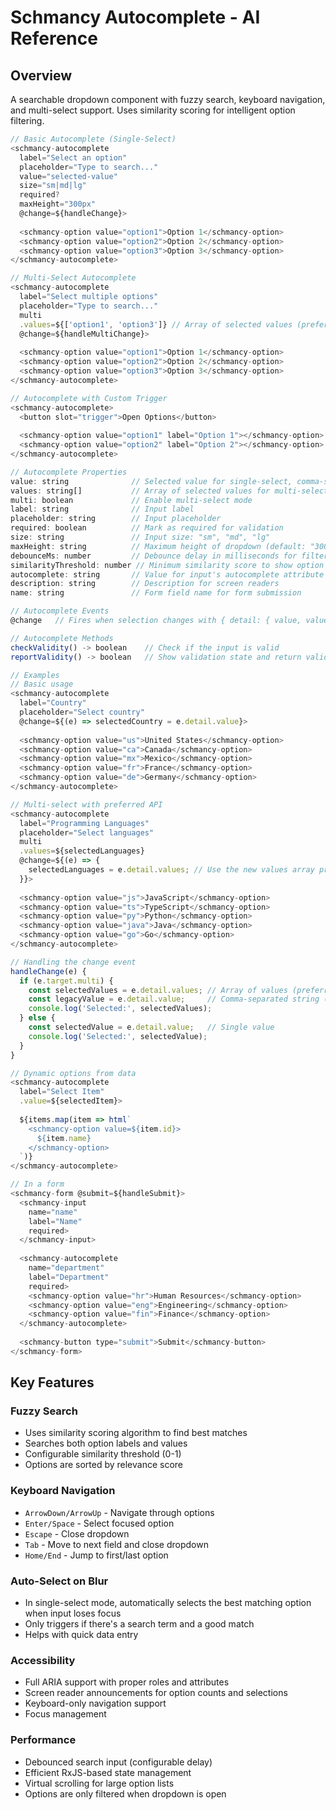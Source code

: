 # Schmancy Autocomplete - AI Reference

## Overview
A searchable dropdown component with fuzzy search, keyboard navigation, and multi-select support. Uses similarity scoring for intelligent option filtering.

```js
// Basic Autocomplete (Single-Select)
<schmancy-autocomplete
  label="Select an option"
  placeholder="Type to search..."
  value="selected-value"
  size="sm|md|lg"
  required?
  maxHeight="300px"
  @change=${handleChange}>
  
  <schmancy-option value="option1">Option 1</schmancy-option>
  <schmancy-option value="option2">Option 2</schmancy-option>
  <schmancy-option value="option3">Option 3</schmancy-option>
</schmancy-autocomplete>

// Multi-Select Autocomplete
<schmancy-autocomplete
  label="Select multiple options"
  placeholder="Type to search..."
  multi
  .values=${['option1', 'option3']} // Array of selected values (preferred for multi-select)
  @change=${handleMultiChange}>
  
  <schmancy-option value="option1">Option 1</schmancy-option>
  <schmancy-option value="option2">Option 2</schmancy-option>
  <schmancy-option value="option3">Option 3</schmancy-option>
</schmancy-autocomplete>

// Autocomplete with Custom Trigger
<schmancy-autocomplete>
  <button slot="trigger">Open Options</button>
  
  <schmancy-option value="option1" label="Option 1"></schmancy-option>
  <schmancy-option value="option2" label="Option 2"></schmancy-option>
</schmancy-autocomplete>

// Autocomplete Properties
value: string              // Selected value for single-select, comma-separated string for multi-select (legacy API)
values: string[]           // Array of selected values for multi-select (preferred API for multi-select)
multi: boolean             // Enable multi-select mode
label: string              // Input label
placeholder: string        // Input placeholder
required: boolean          // Mark as required for validation
size: string               // Input size: "sm", "md", "lg"
maxHeight: string          // Maximum height of dropdown (default: "300px")
debounceMs: number         // Debounce delay in milliseconds for filtering (default: 200)
similarityThreshold: number // Minimum similarity score to show option (0-1, default: 0.3)
autocomplete: string       // Value for input's autocomplete attribute
description: string        // Description for screen readers
name: string               // Form field name for form submission

// Autocomplete Events
@change   // Fires when selection changes with { detail: { value, values? } }

// Autocomplete Methods
checkValidity() -> boolean    // Check if the input is valid
reportValidity() -> boolean   // Show validation state and return validity

// Examples
// Basic usage
<schmancy-autocomplete
  label="Country"
  placeholder="Select country"
  @change=${(e) => selectedCountry = e.detail.value}>
  
  <schmancy-option value="us">United States</schmancy-option>
  <schmancy-option value="ca">Canada</schmancy-option>
  <schmancy-option value="mx">Mexico</schmancy-option>
  <schmancy-option value="fr">France</schmancy-option>
  <schmancy-option value="de">Germany</schmancy-option>
</schmancy-autocomplete>

// Multi-select with preferred API
<schmancy-autocomplete
  label="Programming Languages"
  placeholder="Select languages"
  multi
  .values=${selectedLanguages}
  @change=${(e) => {
    selectedLanguages = e.detail.values; // Use the new values array property
  }}>
  
  <schmancy-option value="js">JavaScript</schmancy-option>
  <schmancy-option value="ts">TypeScript</schmancy-option>
  <schmancy-option value="py">Python</schmancy-option>
  <schmancy-option value="java">Java</schmancy-option>
  <schmancy-option value="go">Go</schmancy-option>
</schmancy-autocomplete>

// Handling the change event
handleChange(e) {
  if (e.target.multi) {
    const selectedValues = e.detail.values; // Array of values (preferred)
    const legacyValue = e.detail.value;     // Comma-separated string (legacy)
    console.log('Selected:', selectedValues);
  } else {
    const selectedValue = e.detail.value;   // Single value
    console.log('Selected:', selectedValue);
  }
}

// Dynamic options from data
<schmancy-autocomplete
  label="Select Item"
  .value=${selectedItem}>
  
  ${items.map(item => html`
    <schmancy-option value=${item.id}>
      ${item.name}
    </schmancy-option>
  `)}
</schmancy-autocomplete>

// In a form
<schmancy-form @submit=${handleSubmit}>
  <schmancy-input
    name="name"
    label="Name"
    required>
  </schmancy-input>
  
  <schmancy-autocomplete
    name="department"
    label="Department"
    required>
    <schmancy-option value="hr">Human Resources</schmancy-option>
    <schmancy-option value="eng">Engineering</schmancy-option>
    <schmancy-option value="fin">Finance</schmancy-option>
  </schmancy-autocomplete>
  
  <schmancy-button type="submit">Submit</schmancy-button>
</schmancy-form>
```

## Key Features

### Fuzzy Search
- Uses similarity scoring algorithm to find best matches
- Searches both option labels and values
- Configurable similarity threshold (0-1)
- Options are sorted by relevance score

### Keyboard Navigation
- `ArrowDown/ArrowUp` - Navigate through options
- `Enter/Space` - Select focused option
- `Escape` - Close dropdown
- `Tab` - Move to next field and close dropdown
- `Home/End` - Jump to first/last option

### Auto-Select on Blur
- In single-select mode, automatically selects the best matching option when input loses focus
- Only triggers if there's a search term and a good match
- Helps with quick data entry

### Accessibility
- Full ARIA support with proper roles and attributes
- Screen reader announcements for option counts and selections
- Keyboard-only navigation support
- Focus management

### Performance
- Debounced search input (configurable delay)
- Efficient RxJS-based state management
- Virtual scrolling for large option lists
- Options are only filtered when dropdown is open